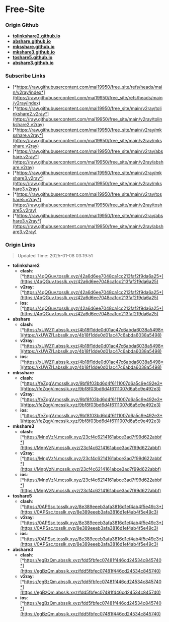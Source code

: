 # Free-Site

### Origin Github

- [**tolinkshare2.github.io**](https://github.com/tolinkshare2/tolinkshare2.github.io)
- [**abshare.github.io**](https://github.com/abshare/abshare.github.io)
- [**mksshare.github.io**](https://github.com/mksshare/mksshare.github.io)
- [**mkshare3.github.io**](https://github.com/mkshare3/mkshare3.github.io)
- [**toshare5.github.io**](https://github.com/toshare5/toshare5.github.io)
- [**abshare3.github.io**](https://github.com/abshare3/abshare3.github.io)

### Subscribe Links

- [*https://raw.githubusercontent.com/mai19950/free_site/refs/heads/main/v2ray/index*](https://raw.githubusercontent.com/mai19950/free_site/refs/heads/main/v2ray/index)
- [*https://raw.githubusercontent.com/mai19950/free_site/main/v2ray/tolinkshare2.v2ray*](https://raw.githubusercontent.com/mai19950/free_site/main/v2ray/tolinkshare2.v2ray)
- [*https://raw.githubusercontent.com/mai19950/free_site/main/v2ray/mksshare.v2ray*](https://raw.githubusercontent.com/mai19950/free_site/main/v2ray/mksshare.v2ray)
- [*https://raw.githubusercontent.com/mai19950/free_site/main/v2ray/abshare.v2ray*](https://raw.githubusercontent.com/mai19950/free_site/main/v2ray/abshare.v2ray)
- [*https://raw.githubusercontent.com/mai19950/free_site/main/v2ray/mkshare3.v2ray*](https://raw.githubusercontent.com/mai19950/free_site/main/v2ray/mkshare3.v2ray)
- [*https://raw.githubusercontent.com/mai19950/free_site/main/v2ray/toshare5.v2ray*](https://raw.githubusercontent.com/mai19950/free_site/main/v2ray/toshare5.v2ray)
- [*https://raw.githubusercontent.com/mai19950/free_site/main/v2ray/abshare3.v2ray*](https://raw.githubusercontent.com/mai19950/free_site/main/v2ray/abshare3.v2ray)

### Origin Links

> Updated Time: 2025-01-08 03:19:51

- **tolinkshare2**
  - **clash**: [*https://4qQGuv.tosslk.xyz/42a6d6ee7048ca1cc213faf2f9da6a25*](https://4qQGuv.tosslk.xyz/42a6d6ee7048ca1cc213faf2f9da6a25)
  - **v2ray**: [*https://4qQGuv.tosslk.xyz/42a6d6ee7048ca1cc213faf2f9da6a25*](https://4qQGuv.tosslk.xyz/42a6d6ee7048ca1cc213faf2f9da6a25)
  - **ios**: [*https://4qQGuv.tosslk.xyz/42a6d6ee7048ca1cc213faf2f9da6a25*](https://4qQGuv.tosslk.xyz/42a6d6ee7048ca1cc213faf2f9da6a25)
- **abshare**
  - **clash**: [*https://xUWZl1.absslk.xyz/4b18f1dde0d01ac47c6abda6038a5498*](https://xUWZl1.absslk.xyz/4b18f1dde0d01ac47c6abda6038a5498)
  - **v2ray**: [*https://xUWZl1.absslk.xyz/4b18f1dde0d01ac47c6abda6038a5498*](https://xUWZl1.absslk.xyz/4b18f1dde0d01ac47c6abda6038a5498)
  - **ios**: [*https://xUWZl1.absslk.xyz/4b18f1dde0d01ac47c6abda6038a5498*](https://xUWZl1.absslk.xyz/4b18f1dde0d01ac47c6abda6038a5498)
- **mksshare**
  - **clash**: [*https://feZqgV.mcsslk.xyz/9bf8f03bd6d4f6111007d6a5c9e492e3*](https://feZqgV.mcsslk.xyz/9bf8f03bd6d4f6111007d6a5c9e492e3)
  - **v2ray**: [*https://feZqgV.mcsslk.xyz/9bf8f03bd6d4f6111007d6a5c9e492e3*](https://feZqgV.mcsslk.xyz/9bf8f03bd6d4f6111007d6a5c9e492e3)
  - **ios**: [*https://feZqgV.mcsslk.xyz/9bf8f03bd6d4f6111007d6a5c9e492e3*](https://feZqgV.mcsslk.xyz/9bf8f03bd6d4f6111007d6a5c9e492e3)
- **mkshare3**
  - **clash**: [*https://MnpVzN.mcsslk.xyz/23cf4c6214161abce3ad7f99d622abbf*](https://MnpVzN.mcsslk.xyz/23cf4c6214161abce3ad7f99d622abbf)
  - **v2ray**: [*https://MnpVzN.mcsslk.xyz/23cf4c6214161abce3ad7f99d622abbf*](https://MnpVzN.mcsslk.xyz/23cf4c6214161abce3ad7f99d622abbf)
  - **ios**: [*https://MnpVzN.mcsslk.xyz/23cf4c6214161abce3ad7f99d622abbf*](https://MnpVzN.mcsslk.xyz/23cf4c6214161abce3ad7f99d622abbf)
- **toshare5**
  - **clash**: [*https://0APSsc.tosslk.xyz/8e389eeeb3afa3816d1ef4ab4f5e49c3*](https://0APSsc.tosslk.xyz/8e389eeeb3afa3816d1ef4ab4f5e49c3)
  - **v2ray**: [*https://0APSsc.tosslk.xyz/8e389eeeb3afa3816d1ef4ab4f5e49c3*](https://0APSsc.tosslk.xyz/8e389eeeb3afa3816d1ef4ab4f5e49c3)
  - **ios**: [*https://0APSsc.tosslk.xyz/8e389eeeb3afa3816d1ef4ab4f5e49c3*](https://0APSsc.tosslk.xyz/8e389eeeb3afa3816d1ef4ab4f5e49c3)
- **abshare3**
  - **clash**: [*https://egBzQm.absslk.xyz/fdd5fbfec07481f446cd24534c845740*](https://egBzQm.absslk.xyz/fdd5fbfec07481f446cd24534c845740)
  - **v2ray**: [*https://egBzQm.absslk.xyz/fdd5fbfec07481f446cd24534c845740*](https://egBzQm.absslk.xyz/fdd5fbfec07481f446cd24534c845740)
  - **ios**: [*https://egBzQm.absslk.xyz/fdd5fbfec07481f446cd24534c845740*](https://egBzQm.absslk.xyz/fdd5fbfec07481f446cd24534c845740)
